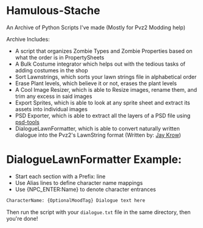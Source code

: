 # Hamulous-Stache
An Archive of Python Scripts I've made (Mostly for Pvz2 Modding help)

Archive Includes:
- A script that organizes Zombie Types and Zombie Properties based on what the order is in PropertySheets
- A Bulk Costume integrator which helps out with the tedious tasks of adding costumes in the shop
- Sort Lawnstrings, which sorts your lawn strings file in alphabetical order
- Erase Plant levels, which believe it or not, erases the plant levels
- A Cool Image Resizer, which is able to Resize images, rename them, and trim any excess in said images 
- Export Sprites, which is able to look at any sprite sheet and extract its assets into individual images
- PSD Exporter, which is able to extract all the layers of a PSD file using [psd-tools](https://github.com/psd-tools/psd-tools)
- DialogueLawnFormatter, which is able to convert naturally written dialogue into the Pvz2's LawnString format (Written by: [Jay Krow](https://github.com/jaykrow))
# DialogueLawnFormatter Example:
- Start each section with a Prefix: line
- Use Alias lines to define character name mappings
- Use {NPC_ENTER:Name} to denote character entrances
```txt
CharacterName: {OptionalMoodTag} Dialogue text here
```

Then run the script with your `dialogue.txt` file in the same directory, then you're done!
